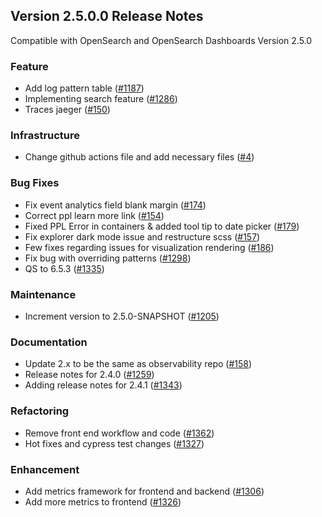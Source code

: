 ## Version 2.5.0.0 Release Notes

Compatible with OpenSearch and OpenSearch Dashboards Version 2.5.0

### Feature

- Add log pattern table ([#1187](https://github.com/opensearch-project/observability/pull/1187))
- Implementing search feature ([#1286](https://github.com/opensearch-project/observability/pull/1286))
- Traces jaeger ([#150](https://github.com/opensearch-project/dashboards-observability/pull/150))

### Infrastructure

- Change github actions file and add necessary files ([#4](https://github.com/opensearch-project/dashboards-observability/pull/4))

### Bug Fixes

- Fix event analytics field blank margin ([#174](https://github.com/opensearch-project/dashboards-observability/pull/174))
- Correct ppl learn more link ([#154](https://github.com/opensearch-project/dashboards-observability/pull/154))
- Fixed PPL Error in containers & added tool tip to date picker ([#179](https://github.com/opensearch-project/dashboards-observability/pull/179))
- Fix explorer dark mode issue and restructure scss ([#157](https://github.com/opensearch-project/dashboards-observability/pull/157))
- Few fixes regarding issues for visualization rendering ([#186](https://github.com/opensearch-project/dashboards-observability/pull/186))
- Fix bug with overriding patterns ([#1298](https://github.com/opensearch-project/observability/pull/1298))
- QS to 6.5.3 ([#1335](https://github.com/opensearch-project/observability/pull/1335))

### Maintenance

- Increment version to 2.5.0-SNAPSHOT ([#1205](https://github.com/opensearch-project/observability/pull/1205))

### Documentation 

- Update 2.x to be the same as observability repo ([#158](https://github.com/opensearch-project/dashboards-observability/pull/158))
- Release notes for 2.4.0 ([#1259](https://github.com/opensearch-project/observability/pull/1259))
- Adding release notes for 2.4.1 ([#1343](https://github.com/opensearch-project/observability/pull/1343))

### Refactoring

- Remove front end workflow and code ([#1362](https://github.com/opensearch-project/observability/pull/1362))
- Hot fixes and cypress test changes ([#1327](https://github.com/opensearch-project/observability/pull/1327))

### Enhancement

- Add metrics framework for frontend and backend ([#1306](https://github.com/opensearch-project/observability/pull/1306))
- Add more metrics to frontend ([#1326](https://github.com/opensearch-project/observability/pull/1326))